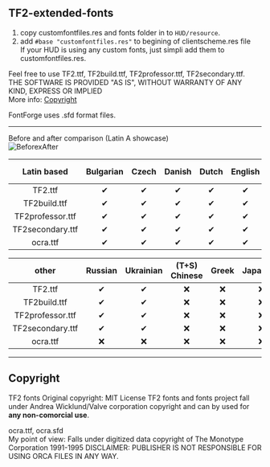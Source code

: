 ## TF2-extended-fonts  
1. copy customfontfiles.res and fonts folder in to `HUD/resource`.  
3. add `#base "customfontfiles.res"` to begining of clientscheme.res file  
If your HUD is using any custom fonts, just simpli add them to customfontfiles.res.  
  
Feel free to use TF2.ttf, TF2build.ttf, TF2professor.ttf, TF2secondary.ttf.  
THE SOFTWARE IS PROVIDED "AS IS", WITHOUT WARRANTY OF ANY KIND, EXPRESS OR IMPLIED  
More info: [Copyright](https://github.com/jakadak/TF2-extended-fonts#copyright)  

FontForge uses .sfd format files.  
***

Before and after comparison (Latin A showcase)  
![BeforexAfter](https://i.imgur.com/QpgiHcY.png)


| **Latin based**  | Bulgarian | Czech | Danish | Dutch | English | Finnish | French | German | Hungarian | Italian | Norwegian | Polish | Portuguese | Romanian | Spanish (Brazil) | Swedish | Turkish | 
|      :---:       |   :---:   | :---: | :---:  | :---: |  :---:  |  :---:  | :---:  | :---:  |   :---:   |  :---:  |   :---:   |  :---: |   :---:    |  :---:   |      :---:       |  :---:  |  :---:  |
| TF2.ttf          |    ✔     |   ✔   |   ✔   |   ✔   |   ✔    |    ✔    |   ✔   |   ✔   |     ✔     |   ✔    |     ✔     |   ✔   |     ✔     |    ✔     |        ✔        |    ✔    |   ✔    |
| TF2build.ttf     |    ✔     |   ✔   |   ✔   |   ✔   |   ✔    |    ✔    |   ✔   |   ✔   |     ✔     |   ✔    |     ✔     |   ✔   |     ✔     |    ✔     |        ✔        |    ✔    |   ✔    |
| TF2professor.ttf |    ✔     |   ✔   |   ✔   |   ✔   |   ✔    |    ✔    |   ✔   |   ✔   |     ✔     |   ✔    |     ✔     |   ✔   |     ✔     |    ✔     |        ✔        |    ✔    |   ✔    |
| TF2secondary.ttf |    ✔     |   ✔   |   ✔   |   ✔   |   ✔    |    ✔    |   ✔   |   ✔   |     ✔     |   ✔    |     ✔     |   ✔   |     ✔     |    ✔     |        ✔        |    ✔    |   ✔    |
| ocra.ttf         |    ✔     |   ✔   |   ✔   |   ✔   |   ✔    |    ✔    |   ✔   |   ✔   |     ✔     |   ✔    |     ✔     |   ✔   |     ✔     |    ✔     |        ✔        |    ✔    |   ✔    |

|    **other**     | Russian | Ukrainian | (T+S) Chinese | Greek | Japanese | Korean(a) | Thai |
|      :---:       |  :---:  |   :---:   |     :---:     | :---: |  :---:   |   :---:   |:---: |
| TF2.ttf          |   ✔    |     ✔     |       ❌      |   ❌   |    ❌    |    ❌     |  ❌   |
| TF2build.ttf     |   ✔    |     ✔     |       ❌      |   ❌   |    ❌    |    ❌     |  ❌   |
| TF2professor.ttf |   ✔    |     ✔     |       ❌      |   ❌   |    ❌    |    ❌     |  ❌   |
| TF2secondary.ttf |   ✔    |     ✔     |       ❌      |   ❌   |    ❌    |    ❌     |  ❌   |
| ocra.ttf         |   ❌    |     ❌     |       ❌      |   ❌   |    ❌    |    ❌     |  ❌   |

***
## Copyright  
TF2 fonts
Original copyright: MIT License
 TF2 fonts and fonts project fall under Andrea Wicklund/Valve corporation copyright and can by used for **any non-comorcial use**.  
  
ocra.ttf, ocra.sfd  
My point of view: Falls under digitized data copyright of The Monotype Corporation 1991-1995 
DISCLAIMER:  PUBLISHER IS NOT RESPONSIBLE FOR USING ORCA FILES IN ANY WAY.
